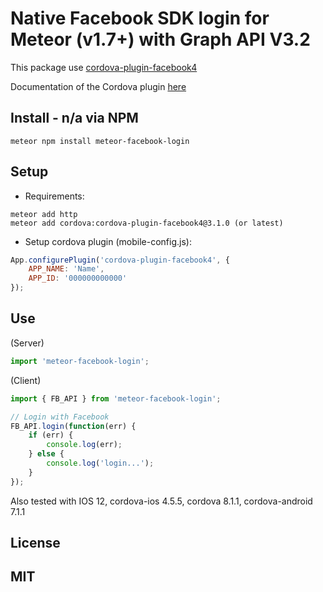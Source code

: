 # Native Facebook SDK login for Meteor (v1.7+) with Graph API V3.2

This package use [cordova-plugin-facebook4](https://www.npmjs.com/package/cordova-plugin-facebook4)

Documentation of the Cordova plugin [here](https://www.npmjs.com/package/cordova-plugin-facebook4)

## Install - n/a via NPM

```
meteor npm install meteor-facebook-login
```

## Setup

- Requirements:

```
meteor add http
meteor add cordova:cordova-plugin-facebook4@3.1.0 (or latest)
```

- Setup cordova plugin (mobile-config.js):

```js
App.configurePlugin('cordova-plugin-facebook4', {
    APP_NAME: 'Name',
    APP_ID: '000000000000'
});
```

## Use

(Server)

```js
import 'meteor-facebook-login';
```

(Client)

```js
import { FB_API } from 'meteor-facebook-login';

// Login with Facebook
FB_API.login(function(err) {
    if (err) {
        console.log(err);
    } else {
        console.log('login...');
    }
});
```

Also tested with IOS 12, cordova-ios 4.5.5, cordova 8.1.1, cordova-android 7.1.1



## License
MIT
- 
